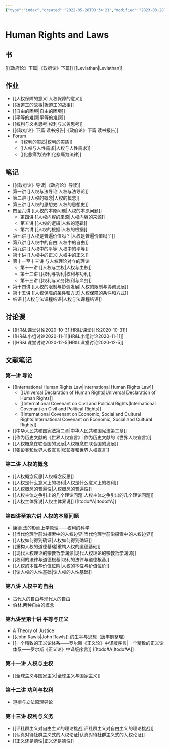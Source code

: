 ```yaml
---
{"type":"index","created":"2022-05-28T03:34:21","modified":"2023-03-28T19:45:38","alias":"人权与法","banner_icon":"🧑‍⚖️","banner":"https://static3.museoreinasofia.es/sites/default/files/obras/DE00050_0.jpg","banner_y":0.26707,"dg-publish":true,"sup":["Human Rights and Law.md/political-philosophy"],"state":"done","permalink":"/human-rights-and-law/","dgPassFrontmatter":true,"updated":"2023-03-28T19:45:38"}
---
```



# Human Rights and Laws

## 书

[[《政府论》下篇\|《政府论》下篇]]
[[Leviathan\|Leviathan]]

## 作业

* [[人权保障的意义\|人权保障的意义]]
* [[扳道工的故事\|扳道工的故事]]
* [[自由的困境\|自由的困境]]
* [[平等的难题\|平等的难题]]
* [[权利与义务思考\|权利与义务思考]]
* [[《政府论》下篇 读书报告\|《政府论》下篇 读书报告]]
* Forum
    * [[权利的实质\|权利的实质]]
    * [[人权与人性需求\|人权与人性需求]]
    * [[化悲痛为法律\|化悲痛为法律]]

## 笔记

* [[《政府论》导读\|《政府论》导读]]
* 第一讲 [[人权与法导论\|人权与法导论]]
* 第二讲 [[人权的概念\|人权的概念]]
* 第三讲 [[人权的思想史\|人权的思想史]]
* 四至六讲 [[人权的本原问题\|人权的本原问题]]
    * 第四讲 [[人权内容的来源\|人权内容的来源]]
    * 第五讲 [[人权的逻辑\|人权的逻辑]]
    * 第六讲 [[人权的根据\|人权的根据]]
* 第七讲 [[人权是普遍价值吗？\|人权是普遍价值吗？]]
* 第八讲 [[人权中的自由\|人权中的自由]]
* 第九讲 [[人权中的平等\|人权中的平等]]
* 第十讲 [[人权中的正义\|人权中的正义]]
* 第十一至十三讲 与人权理论对立的理论
    * 第十一讲 [[人权与主权\|人权与主权]]
    * 第十二讲 [[权利与功利\|权利与功利]]
    * 第十三讲 [[权利与义务\|权利与义务]]
* 第十四讲 [[人权的限制与协调发展\|人权的限制与协调发展]]
* 第十五讲 [[人权保障的条件和方式\|人权保障的条件和方式]]
* 结语 [[人权与法课程结语\|人权与法课程结语]]

## 讨论课

* [[HR&L课堂讨论2020-10-31\|HR&L课堂讨论2020-10-31]]
* [[HR&L小组讨论2020-11-11\|HR&L小组讨论2020-11-11]]
* [[HR&L课堂讨论2020-12-5\|HR&L课堂讨论2020-12-5]]

## 文献笔记

### 第一讲 导论

* [[International Human Rights Law\|International Human Rights Law]]
    * [[Universal Declaration of Human Rights\|Universal Declaration of Human Rights]]
    * [[International Covenant on Civil and Political Rights\|International Covenant on Civil and Political Rights]]
    * [[International Covenant on Economic, Social and Cultural Rights\|International Covenant on Economic, Social and Cultural Rights]]
* [[中华人民共和国宪法第二章\|中华人民共和国宪法第二章]]
* [[作为历史文献的《世界人权宣言》\|作为历史文献的《世界人权宣言》]]
* [[人权概念在联合国的发展\|人权概念在联合国的发展]]
* [[张彭春和世界人权宣言\|张彭春和世界人权宣言]]

### 第二讲 人权的概念

* [[人权概念反思\|人权概念反思]]
* [[人权是什么意义上的权利\|人权是什么意义上的权利]]
* [[人权概念的普遍性\|人权概念的普遍性]]
* [[人权主体之争引出的几个理论问题\|人权主体之争引出的几个理论问题]]
* [[人权主体界说\|人权主体界说]] [[!todo#A\|!todo#A]]

### 第四讲至第六讲 人权的本原问题

* 康德.法的形而上学原理——权利的科学
* [[当代伦理学前沿探索中的人权边界\|当代伦理学前沿探索中的人权边界]]
* [[人权如何得到确证\|人权如何得到确证]]
* [[重构人权的道德基础\|重构人权的道德基础]]
* [[现代人权理论的宗教哲学渊源\|现代人权理论的宗教哲学渊源]]
* [[权利的法律与道德根基\|权利的法律与道德根基]]
* [[人权的本性与价值位阶\|人权的本性与价值位阶]]
* [[论人权的人性基础\|论人权的人性基础]]

### 第八讲 人权中的自由

* 古代人的自由与现代人的自由
* 伯林.两种自由的概念

### 第九讲至第十讲 平等与正义

* A Theory of Justice
* [[John Rawls\|John Rawls]] 的生平与思想（唐丰鹤整理）
* [[一个精致的正义论体系——罗尔斯《正义论》中译版序言\|一个精致的正义论体系——罗尔斯《正义论》中译版序言]] [[!todo#A\|!todo#A]]

### 第十一讲 人权与主权

* [[全球主义与国家主义\|全球主义与国家主义]]

### 第十二讲 功利与权利

* 道德与立法原理导论

### 第十三讲 权利与义务

* [[评社群主义对自由主义的理论挑战\|评社群主义对自由主义的理论挑战]]
* [[认真对待社群主义式的人权论证\|认真对待社群主义式的人权论证]]
* [[正义还是德性\|正义还是德性]]
